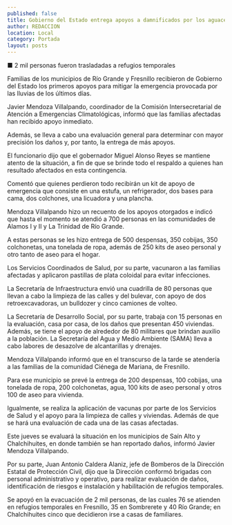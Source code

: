 ```yaml
---
published: false
title: Gobierno del Estado entrega apoyos a damnificados por los aguaceros
author: REDACCION
location: Local
category: Portada
layout: posts
---
```


■ 2 mil personas fueron trasladadas a refugios temporales

Familias de los municipios de Río Grande y Fresnillo recibieron de Gobierno del Estado los primeros apoyos para mitigar la emergencia provocada por las lluvias de los últimos días.

Javier Mendoza Villalpando, coordinador de la Comisión Intersecretarial de Atención a Emergencias Climatológicas, informó que las familias afectadas han recibido apoyo inmediato.

Además, se lleva a cabo una evaluación general para determinar con mayor precisión los daños y, por tanto, la entrega de más apoyos.

El funcionario dijo que el gobernador Miguel Alonso Reyes se mantiene atento de la situación, a fin de que se brinde todo el respaldo a quienes han resultado afectados en esta contingencia.

Comentó que quienes perdieron todo recibirán un kit de apoyo de emergencia que consiste en una estufa, un refrigerador, dos bases para cama, dos colchones, una licuadora y una plancha.

Mendoza Villalpando hizo un recuento de los apoyos otorgados e indicó que hasta el momento se atendió a 700 personas en las comunidades de Alamos I y II y La Trinidad de Río Grande.

A estas personas se les hizo entrega de 500 despensas, 350 cobijas, 350 colchonetas, una tonelada de ropa, además de 250 kits de aseo personal y otro tanto de aseo para el hogar.

Los Servicios Coordinados de Salud, por su parte, vacunaron a las familias afectadas y aplicaron pastillas de plata coloidal para evitar infecciones.

La Secretaría de Infraestructura envió una cuadrilla de 80 personas que llevan a cabo la limpieza de las calles y del bulevar, con apoyo de dos retroexcavadoras, un bulldozer y cinco camiones de volteo.

La Secretaría de Desarrollo Social, por su parte, trabaja con 15 personas en la evaluación, casa por casa, de los daños que presentan 450 viviendas. Además, se tiene el apoyo de alrededor de 80 militares que brindan auxilio a la población.
La Secretaría del Agua y Medio Ambiente (SAMA) lleva a cabo labores de desazolve de alcantarillas y drenajes.

Mendoza Villalpando informó que en el transcurso de la tarde se atendería a las familias de la comunidad Ciénega de Mariana, de Fresnillo.

Para ese municipio se prevé la entrega de 200 despensas, 100 cobijas, una tonelada de ropa, 200 colchonetas, agua, 100 kits de aseo personal y otros 100 de aseo para vivienda.

Igualmente, se realiza la aplicación de vacunas por parte de los Servicios de Salud y el apoyo para la limpieza de calles y viviendas. Además de que se hará una evaluación de cada una de las casas afectadas.

Este jueves se evaluará la situación en los municipios de Saín Alto y Chalchihuites, en donde también se han reportado daños, informó Javier Mendoza Villalpando.

Por su parte, Juan Antonio Caldera Alaniz, jefe de Bomberos de la Dirección Estatal de Protección Civil, dijo que la Dirección conformó brigadas con personal administrativo y operativo, para realizar evaluación de daños, identificación de riesgos e instalación y habilitación de refugios temporales.

Se apoyó en la evacuación de 2 mil personas, de las cuales 76 se atienden en refugios temporales en Fresnillo, 35 en Sombrerete y 40 Río Grande; en Chalchihuites cinco que decidieron irse a casas de familiares.
